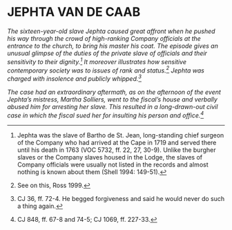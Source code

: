 # JEPHTA VAN DE CAAB

*The sixteen-year-old slave Jephta caused great affront when he pushed his way through the crowd of high-ranking Company officials at the entrance to the church, to bring his master his coat. The episode gives an unusual glimpse of the duties of the private slave of officials and their sensitivity to their dignity.[^1] It moreover illustrates how sensitive contemporary society was to issues of rank and status.[^2] Jephta was charged with insolence and publicly whipped.[^3]*

*The case had an extraordinary aftermath, as on the afternoon of the event Jephta’s mistress, Martha Solliers, went to the fiscal’s house and verbally abused him for arresting her slave. This resulted in a long-drawn-out civil case in which the fiscal sued her for insulting his person and office.[^4]*

[^1]: Jephta was the slave of Bartho de St. Jean, long-standing chief surgeon of the Company who had arrived at the Cape in 1719 and served there until his death in 1763 (VOC 5732, ff. 22, 27, 30-9). Unlike the burgher slaves or the Company slaves housed in the Lodge, the slaves of Company officials were usually not listed in the records and almost nothing is known about them (Shell 1994: 149-51).

[^2]: See on this, Ross 1999.

[^3]: CJ 36, ff. 72-4. He begged forgiveness and said he would never do such a thing again.

[^4]: CJ 848, ff. 67-8 and 74-5; CJ 1069, ff. 227-33.